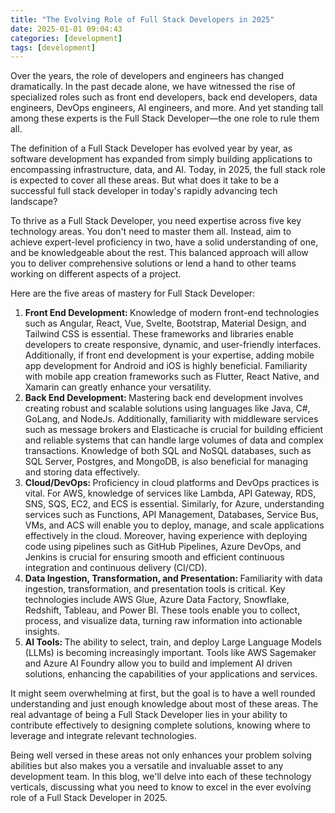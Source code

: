 ```yaml
---
title: "The Evolving Role of Full Stack Developers in 2025"
date: 2025-01-01 09:04:43
categories: [development]
tags: [development]
---
```


Over the years, the role of developers and engineers has changed dramatically. In the past decade alone, we have witnessed the rise of specialized roles such as front end developers, back end developers, data engineers, DevOps engineers, AI engineers, and more. And yet standing tall among these experts is the Full Stack Developer—the one role to rule them all.

The definition of a Full Stack Developer has evolved year by year, as software development has expanded from simply building applications to encompassing infrastructure, data, and AI. Today, in 2025, the full stack role is expected to cover all these areas. But what does it take to be a successful full stack developer in today's rapidly advancing tech landscape?

To thrive as a Full Stack Developer, you need expertise across five key technology areas. You don't need to master them all. Instead, aim to achieve expert-level proficiency in two, have a solid understanding of one, and be knowledgeable about the rest. This balanced approach will allow you to deliver comprehensive solutions or lend a hand to other teams working on different aspects of a project.

Here are the five areas of mastery for Full Stack Developer:

<ol>
    <li><span style="font-weight: bold;">Front End Development: </span>
    Knowledge of modern front-end technologies such as Angular, React, Vue, Svelte, Bootstrap, Material Design, and Tailwind CSS is essential. These frameworks and libraries enable developers to create responsive, dynamic, and user-friendly interfaces. Additionally, if front end development is your expertise, adding mobile app development for Android and iOS is highly beneficial. Familiarity with mobile app creation frameworks such as Flutter, React Native, and Xamarin can greatly enhance your versatility.
    </li>
    <li><span style="font-weight: bold;">Back End Development: </span>
    Mastering back end development involves creating robust and scalable solutions using languages like Java, C#, GoLang, and NodeJs. Additionally, familiarity with middleware services such as message brokers and Elasticache is crucial for building efficient and reliable systems that can handle large volumes of data and complex transactions. Knowledge of both SQL and NoSQL databases, such as SQL Server, Postgres, and MongoDB, is also beneficial for managing and storing data effectively.
    </li>
    <li><span style="font-weight: bold;">Cloud/DevOps: </span>
    Proficiency in cloud platforms and DevOps practices is vital. For AWS, knowledge of services like Lambda, API Gateway, RDS, SNS, SQS, EC2, and ECS is essential. Similarly, for Azure, understanding services such as Functions, API Management, Databases, Service Bus, VMs, and ACS will enable you to deploy, manage, and scale applications effectively in the cloud. Moreover, having experience with deploying code using pipelines such as GitHub Pipelines, Azure DevOps, and Jenkins is crucial for ensuring smooth and efficient continuous integration and continuous delivery (CI/CD).
    </li>
    <li><span style="font-weight: bold;">Data Ingestion, Transformation, and Presentation: </span>
    Familiarity with data ingestion, transformation, and presentation tools is critical. Key technologies include AWS Glue, Azure Data Factory, Snowflake, Redshift, Tableau, and Power BI. These tools enable you to collect, process, and visualize data, turning raw information into actionable insights.
    </li>
    <li><span style="font-weight: bold;">AI Tools: </span>
    The ability to select, train, and deploy Large Language Models (LLMs) is becoming increasingly important. Tools like AWS Sagemaker and Azure AI Foundry allow you to build and implement AI driven solutions, enhancing the capabilities of your applications and services.
    </li>
</ol>

It might seem overwhelming at first, but the goal is to have a well rounded understanding and just enough knowledge about most of these areas. The real advantage of being a Full Stack Developer lies in your ability to contribute effectively to designing complete solutions, knowing where to leverage and integrate relevant technologies.

Being well versed in these areas not only enhances your problem solving abilities but also makes you a versatile and invaluable asset to any development team. In this blog, we'll delve into each of these technology verticals, discussing what you need to know to excel in the ever evolving role of a Full Stack Developer in 2025.
